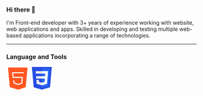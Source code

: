 ### Hi there 👋 

  I'm Front-end developer with 3+ years of experience working with website, web applications and apps. Skilled in
developing and testing multiple web-based applications incorporating a range of technologies.

<hr>
<h3>Language and Tools</h3>
<p>
  
   <img width="60px" height="60px" src="https://github.com/MURALI-NOT6/MURALI-NOT6/blob/main/html.png"/>
   <img width="60px" height="60px" src="https://github.com/MURALI-NOT6/MURALI-NOT6/blob/main/css.png"/>
 
</p>
 


